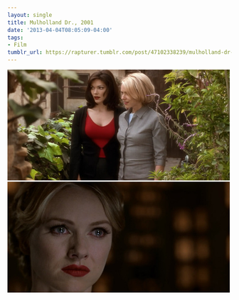 ```yaml
---
layout: single
title: Mulholland Dr., 2001
date: '2013-04-04T08:05:09-04:00'
tags:
- Film
tumblr_url: https://rapturer.tumblr.com/post/47102338239/mulholland-dr-2001
---
```

![](/assets/img/tumblr_inline_mkqc87s8ym1qz4rgp.jpg) ![](/assets/img/tumblr_inline_mkqc8ecbox1qz4rgp.jpg)

